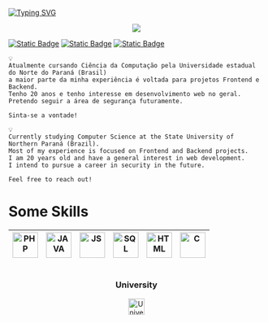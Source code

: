 <p align="center">
 
 <a href="https://git.io/typing-svg"><img src="https://readme-typing-svg.demolab.com?font=Fira+Code&size=30&pause=1000&center=true&random=true&width=435&lines=Andr%C3%A9+Oliveira+%7C" alt="Typing SVG" /></a> 
</p>

<div align = "center"alt="English | Portuguese" title="English | Portuguese">
<img src="https://img.shields.io/badge/EN-PT-green?style=flat">
</div>



<div align = "left">


[![Static Badge](https://img.shields.io/badge/Twitter-gray?style=for-the-badge&logo=X)](https://x.com/_azuletto) [![Static Badge](https://img.shields.io/badge/Linkedin-gray?style=for-the-badge&logo=linkedin)](https://www.linkedin.com/in/andr%C3%A9-oliveira-506969218/) [![Static Badge](https://img.shields.io/badge/Resume/Curriculum-gray?style=for-the-badge&logo=Google-Docs&logoColor=FFFFFF
)](https://drive.google.com/file/d/1WQ9AeWRCJzzv-vG0yglO0KAfHfFeCOfI/view?usp=sharing)
</div>

```
💡
Atualmente cursando Ciência da Computação pela Universidade estadual do Norte do Paraná (Brasil)
a maior parte da minha experiência é voltada para projetos Frontend e Backend.
Tenho 20 anos e tenho interesse em desenvolvimento web no geral.
Pretendo seguir a área de segurança futuramente.

Sinta-se a vontade!
```

```
💡
Currently studying Computer Science at the State University of Northern Paraná (Brazil).
Most of my experience is focused on Frontend and Backend projects.
I am 20 years old and have a general interest in web development.
I intend to pursue a career in security in the future.

Feel free to reach out!
```

# Some Skills

| <a><img width="50px" alt="PHP" title="PHP" src="https://i.imgur.com/7sKVVgG.png"/></a> | <a><img width="50px" alt="JAVA" title="JAVA" src="https://cdn.iconscout.com/icon/free/png-256/free-java-60-1174953.png"/></a> | <a><img width="50px" alt="JS" title="JS" src="https://cdn.iconscout.com/icon/free/png-512/free-javascript-24-1174950.png"/></a> | <a><img width="50px" alt="SQL" title="MYSQL" src="https://cdn.iconscout.com/icon/free/png-512/free-mysql-20-1174940.png"/></a> | <a><img width="50px" alt="HTML" title="HTML" src="https://cdn.iconscout.com/icon/free/png-512/free-html-59-225995.png"/></a> | <a><img width="50px" alt="C" title="C" src="https://cdn.iconscout.com/icon/free/png-512/free-c-57-1175191.png"/></a>
|--|--|--|--|--|--|

#
<div align="center">

### University

 <a href="https://uenp.edu.br/ciencia-da-computacao"><img width="32px" alt="University" title="University" src="https://uenp.edu.br/images/institucional/logo-uenp-m.png"/></a>

</div>
